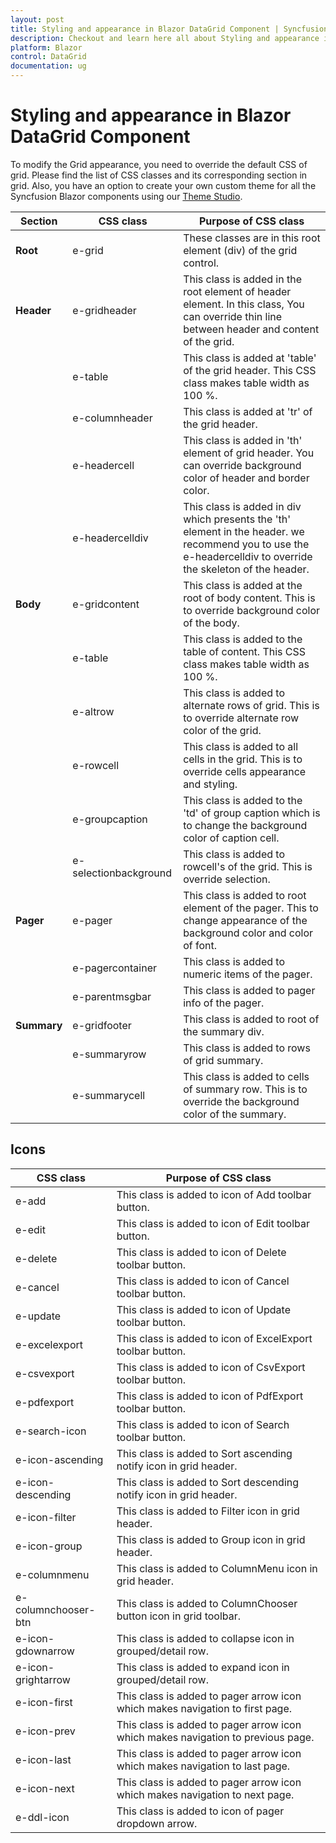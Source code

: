 ```yaml
---
layout: post
title: Styling and appearance in Blazor DataGrid Component | Syncfusion
description: Checkout and learn here all about Styling and appearance in Syncfusion Blazor DataGrid component and more.
platform: Blazor
control: DataGrid
documentation: ug
---
```


# Styling and appearance in Blazor DataGrid Component

To modify the Grid appearance, you need to override the default CSS of grid. Please find the list of CSS classes and its corresponding section in grid. Also, you have an option to create your own custom theme for all the Syncfusion Blazor components using our [Theme Studio](https://blazor.syncfusion.com/themestudio/?theme=material).

|Section|CSS class|Purpose of CSS class |
|-----|-----|----- |
|**Root**|e-grid|These classes are in this root element (div) of the grid control.|
|**Header**|e-gridheader|This class is added in the root element of header element. In this class, You can override thin line between header and content of the grid.|
| |e-table|This class is added at 'table' of the grid header. This CSS class makes table width as 100 %.|
| |e-columnheader|This class is added at 'tr' of the grid header.|
| |e-headercell|This class is added in 'th' element of grid header. You can override background color of header and border color.|
| |e-headercelldiv|This class is added in div which presents the 'th' element in the header. we recommend you to use the e-headercelldiv to override the skeleton of the header.|
|**Body**|e-gridcontent|This class is added at the root of body content. This is to override background color of the body.|
| |e-table|This class is added to the table of content. This CSS class makes table width as 100 %.|
| |e-altrow|This class is added to alternate rows of grid. This is to override alternate row color of the grid.|
| |e-rowcell|This class is added to all cells in the grid. This is to override cells appearance and styling.|
| |e-groupcaption|This class is added to the 'td' of group caption which is to change the background color of caption cell.|
| |e-selectionbackground|This class is added to rowcell's of the grid. This is override selection.|
|**Pager**|e-pager|This class is added to root element of the pager. This to change appearance of the background color and color of font.|
| |e-pagercontainer|This class is added to numeric items of the pager.|
| |e-parentmsgbar|This class is added to pager info of the pager.|
|**Summary**|e-gridfooter|This class is added to root of the summary div.|
| |e-summaryrow|This class is added to rows of grid summary.|
| |e-summarycell|This class is added to cells of summary row. This is to override the background color of the summary.|

## Icons

CSS class|Purpose of CSS class
-----|-----
e-add|This class is added to icon of Add toolbar button.
e-edit|This class is added to icon of Edit toolbar button.
e-delete|This class is added to icon of Delete toolbar button.
e-cancel|This class is added to icon of Cancel toolbar button.
e-update|This class is added to icon of Update toolbar button.
e-excelexport|This class is added to icon of ExcelExport toolbar button.
e-csvexport|This class is added to icon of CsvExport toolbar button.
e-pdfexport|This class is added to icon of PdfExport toolbar button.
e-search-icon|This class is added to icon of Search toolbar button.
e-icon-ascending|This class is added to Sort ascending notify icon in grid header.
e-icon-descending|This class is added to Sort descending notify icon in grid header.
e-icon-filter|This class is added to Filter icon in grid header.
e-icon-group|This class is added to Group icon in grid header.
e-columnmenu|This class is added to ColumnMenu icon in grid header.
e-columnchooser-btn|This class is added to ColumnChooser button icon in grid toolbar.
e-icon-gdownarrow|This class is added to collapse icon in grouped/detail row.
e-icon-grightarrow|This class is added to expand icon in grouped/detail row.
e-icon-first|This class is added to pager arrow icon which makes navigation to first page.
e-icon-prev|This class is added to pager arrow icon which makes navigation to previous page.
e-icon-last|This class is added to pager arrow icon which makes navigation to last page.
e-icon-next|This class is added to pager arrow icon which makes navigation to next page.
e-ddl-icon|This class is added to icon of pager dropdown arrow.
